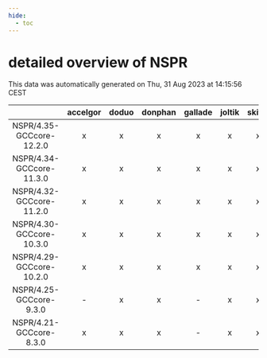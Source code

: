 ```yaml
---
hide:
  - toc
---
```


detailed overview of NSPR
=========================


This data was automatically generated on Thu, 31 Aug 2023 at 14:15:56 CEST  

| |accelgor|doduo|donphan|gallade|joltik|skitty|swalot|victini|
| :---: | :---: | :---: | :---: | :---: | :---: | :---: | :---: | :---: |
|NSPR/4.35-GCCcore-12.2.0|x|x|x|x|x|x|x|x|
|NSPR/4.34-GCCcore-11.3.0|x|x|x|x|x|x|x|x|
|NSPR/4.32-GCCcore-11.2.0|x|x|x|x|x|x|x|x|
|NSPR/4.30-GCCcore-10.3.0|x|x|x|x|x|x|x|x|
|NSPR/4.29-GCCcore-10.2.0|x|x|x|x|x|x|x|x|
|NSPR/4.25-GCCcore-9.3.0|-|x|x|-|x|x|x|x|
|NSPR/4.21-GCCcore-8.3.0|x|x|x|-|x|x|x|x|
